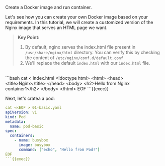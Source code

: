 Create a Docker image and run container.

Let's see how you can create your own Docker image based on your requirements. In this tutorial, we will create a customized version of the Nginx image that serves an HTML page we want.

> **Key Point:**  
> 1. By default, nginx serves the index.html file present in `/usr/share/nginx/html` directory. You can verify this by checking the content of `/etc/nginx/conf.d/default.conf`
> 2. We'll replace the default `index.html` with our `index.html` file.

<br>
```bash
cat <<EOF > index.html
&lt;!doctype html&gt;
&lt;html&gt;
  &lt;head&gt;
    &lt;title&gt;Nginx&lt;/title&gt;
  &lt;/head&gt;
  &lt;body&gt;
    &lt;h2&gt;Hello from Nginx container1&lt;/h2&gt;
  &lt;/body&gt;
&lt;/html&gt;
EOF
```{{exec}}

Next, let's cratea a pod:

```yaml
cat <<EOF > 01-basic.yaml
apiVersion: v1
kind: Pod
metadata:
  name: pod-basic
spec:
  containers:
    - name: busybox
      image: busybox
      command: ["echo", "Hello from Pod!"]
EOF
```{{exec}}